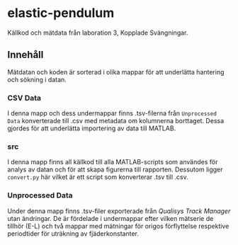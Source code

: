 # elastic-pendulum
Källkod och mätdata från laboration 3, Kopplade Svängningar.

## Innehåll
Mätdatan och koden är sorterad i olika mappar för att underlätta hantering och sökning i datan.

### CSV Data
I denna mapp och dess undermappar finns .tsv-filerna från ``Unprocessed Data`` konverterade till .csv med metadata om kolumnerna borttaget. Dessa gjordes för att underlätta importering av data till MATLAB.

### src
I denna mapp finns all källkod till alla MATLAB-scripts som användes för analys av datan och för att skapa figurerna till rapporten. Dessutom ligger ``convert.py`` här vilket är ett script som konverterar .tsv till .csv.

### Unprocessed Data
Under denna mapp finns .tsv-filer exporterade från *Qualisys Track Manager* utan ändringar. De är fördelade i undermappar efter vilken mätserie de tillhör (E-L) och två mappar med mätningar för origos förflyttelse respektive periodtider för uträkning av fjäderkonstanter.